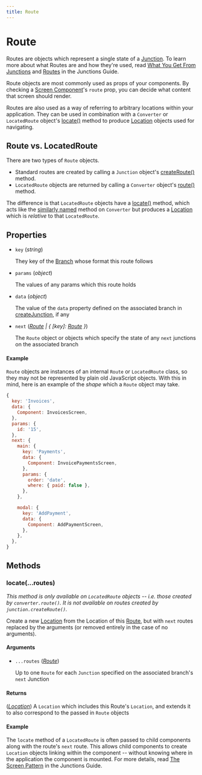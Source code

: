 ```yaml
---
title: Route
---
```


# Route

Routes are objects which represent a single state of a [Junction](Junction.md). To learn more about what Routes are and how they're used, read [What You Get From Junctions](../../guide/introduction/what-you-get-from-junctions.md) and [Routes](../../guide/basics/routes.md) in the Junctions Guide.

Route objects are most commonly used as props of your components. By checking a [Screen Component](../../guide/basics/the-screen-pattern.md)'s `route` prop, you can decide what content that screen should render.

Routes are also used as a way of referring to arbitrary locations within your application. They can be used in combination with a `Converter` or `LocatedRoute` object's [locate()](#locateroutes) method to produce [Location](Location.md) objects used for navigating.

## Route vs. LocatedRoute

There are two types of `Route` objects. 

- Standard routes are created by calling a `Junction` object's [createRoute()](Junction.md#createroutekey-params-next) method.
- `LocatedRoute` objects are returned by calling a `Converter` object's [route()](Converter.md#routelocation) method. 

The difference is that `LocatedRoute` objects have a [locate()](#locateroutes) method, which acts like the [similarly named](Converter.md#locateroutes) method on `Converter` but produces a [Location](Location.md) which is *relative* to that `LocatedRoute`.

## Properties

-   `key` (*string*)

    They key of the [Branch](Junction.md) whose format this route follows

-   `params` (*object*)

    The values of any params which this route holds

-   `data` (*object*)

    The value of the `data` property defined on the associated branch in [createJunction](createJunction.md), if any

-   `next` (*[Route](Route.md) | { [key]: [Route](Route.md) }*)

    The `Route` object or objects which specify the state of any `next` junctions on the associated branch

#### Example

`Route` objects are instances of an internal `Route` or `LocatedRoute` class, so they may not be represented by plain old JavaScript objects. With this in mind, here is an example of the *shape* which a `Route` object may take.

```js
{
  key: 'Invoices',
  data: {
    Component: InvoicesScreen,
  },
  params: {
    id: '15',
  },
  next: {
    main: {
      key: 'Payments',
      data: {
        Component: InvoicePaymentsScreen,
      },
      params: {
        order: 'date',
        where: { paid: false },
      },
    },

    modal: {
      key: 'AddPayment',
      data: {
        Component: AddPaymentScreen,
      },
    },
  },
}
```

## Methods

### locate(...routes)

*This method is only available on `LocatedRoute` objects -- i.e. those created by `converter.route()`. It is not available on routes created by `junction.createRoute()`.*

Create a new [Location](Location.md) from the Location of this [Route](Route.md), but with `next` routes replaced by the arguments (or removed entirely in the case of no arguments).

#### Arguments

-   `...routes` (*[Route](Route.md)*)

    Up to one `Route` for each `Junction` specified on the associated branch's `next` Junction

#### Returns

(*[Location](Location.md)*) A `Location` which includes this Route's `Location`, and extends it to also correspond to the passed in `Route` objects

#### Example

The `locate` method of a `LocatedRoute` is often passed to child components along with the route's `next` route. This allows child components to create `Location` objects linking within the component -- without knowing where in the application the component is mounted. For more details, read [The Screen Pattern](../../guide/basics/the-screen-pattern.md) in the Junctions Guide.
